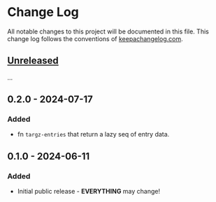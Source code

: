# Change Log
All notable changes to this project will be documented in this file. This change log follows the conventions of [keepachangelog.com](http://keepachangelog.com/).

## [Unreleased]

...

## 0.2.0 - 2024-07-17

### Added
- fn `targz-entries` that return a lazy seq of entry data.

## 0.1.0 - 2024-06-11
### Added
- Initial public release - **EVERYTHING** may change!

[Unreleased]: https://github.com/luposlip/clarch/compare/0.1.1...HEAD
[0.1.0]: https://github.com/luposlip/clarch/compare/HEAD...0.1.0
